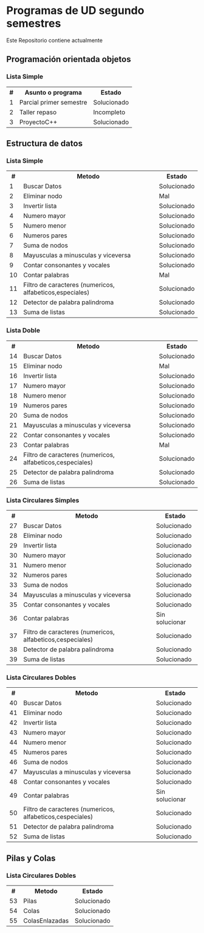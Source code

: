 <h1>Programas de UD segundo semestres</h1>
<p>Este Repositorio contiene actualmente</p>
<h2>Programación orientada objetos</h2>
<table>
    <thead><h3>Lista Simple</h3></thead>
    <tbody>
        <tr>
            <th>#</th>
            <th>Asunto o programa</th>
            <th>Estado</th>
        </tr>
        <tr><td>1</td><td>Parcial primer semestre</td><td>Solucionado</td></tr> 
        <tr><td>2</td><td>Taller repaso</td><td>Incompleto</td></tr> 
        <tr><td>3</td><td>ProyectoC++</td><td>Solucionado</td></tr> 
    </tbody>
</table>
<h2>Estructura de datos</h2>
<table>
    <thead><h3>Lista Simple</h3></thead>
    <tbody>
        <tr>
            <th>#</th>
            <th>Metodo</th>
            <th>Estado</th>
        </tr>
        <tr><td>1</td><td>Buscar Datos </td><td>Solucionado</td></tr> 
        <tr><td>2</td><td>Eliminar nodo </td><td>Mal</td></tr> 
        <tr><td>3</td><td>Invertir lista</td><td>Solucionado</td></tr> 
        <tr><td>4</td><td>Numero mayor </td><td>Solucionado</td></tr> 
        <tr><td>5</td><td>Numero menor </td><td>Solucionado</td></tr> 
        <tr><td>6</td><td>Numeros pares </td><td>Solucionado</td></tr> 
        <tr><td>7</td><td>Suma de nodos</td><td>Solucionado</td></tr> 
        <tr><td>8</td><td>Mayusculas a minusculas y viceversa </td><td>Solucionado</td></tr> 
        <tr><td>9</td><td>Contar consonantes y vocales </td><td>Solucionado</td></tr> 
        <tr><td>10</td><td>Contar palabras</td><td>Mal</td></tr> 
        <tr><td>11</td><td>Filtro de caracteres (numericos, alfabeticos,especiales)</td><td>Solucionado</td></tr> 
        <tr><td>12</td><td>Detector de palabra palindroma</td><td>Solucionado</td></tr> 
        <tr><td>13</td><td>Suma de listas</td><td>Solucionado</td></tr> 
    </tbody>
</table>
<table>
    <thead><h3>Lista Doble</h3></thead>
    <tbody>
        <tr>
            <th>#</th>
            <th>Metodo</th>
            <th>Estado</th>
        </tr>
        <tr><td>14</td><td>Buscar Datos </td><td>Solucionado</td></tr> 
        <tr><td>15</td><td>Eliminar nodo </td><td>Mal</td></tr> 
        <tr><td>16</td><td>Invertir lista</td><td>Solucionado</td></tr> 
        <tr><td>17</td><td>Numero mayor </td><td>Solucionado</td></tr> 
        <tr><td>18</td><td>Numero menor </td><td>Solucionado</td></tr> 
        <tr><td>19</td><td>Numeros pares </td><td>Solucionado</td></tr> 
        <tr><td>20</td><td>Suma de nodos</td><td>Solucionado</td></tr> 
        <tr><td>21</td><td>Mayusculas a minusculas y viceversa </td><td>Solucionado</td></tr> 
        <tr><td>22</td><td>Contar consonantes y vocales </td><td>Solucionado</td></tr> 
        <tr><td>23</td><td>Contar palabras</td><td>Mal</td></tr> 
        <tr><td>24</td><td>Filtro de caracteres (numericos, alfabeticos,cespeciales)</td><td>Solucionado</td></tr> 
        <tr><td>25</td><td>Detector de palabra palindroma</td><td>Solucionado</td></tr> 
        <tr><td>26</td><td>Suma de listas</td><td>Solucionado</td></tr> 
    </tbody>
</table>
<table>
    <thead><h3>Lista Circulares Simples</h3></thead>
    <tbody>
        <tr>
            <th>#</th>
            <th>Metodo</th>
            <th>Estado</th>
        </tr>
        <tr><td>27</td><td>Buscar Datos </td><td>Solucionado</td></tr> 
        <tr><td>28</td><td>Eliminar nodo </td><td>Solucionado</td></tr> 
        <tr><td>29</td><td>Invertir lista</td><td>Solucionado</td></tr> 
        <tr><td>30</td><td>Numero mayor </td><td>Solucionado</td></tr> 
        <tr><td>31</td><td>Numero menor </td><td>Solucionado</td></tr> 
        <tr><td>32</td><td>Numeros pares </td><td>Solucionado</td></tr> 
        <tr><td>33</td><td>Suma de nodos</td><td>Solucionado</td></tr> 
        <tr><td>34</td><td>Mayusculas a minusculas y viceversa </td><td>Solucionado</td></tr> 
        <tr><td>35</td><td>Contar consonantes y vocales </td><td>Solucionado</td></tr> 
        <tr><td>36</td><td>Contar palabras</td><td>Sin solucionar</td></tr> 
        <tr><td>37</td><td>Filtro de caracteres (numericos, alfabeticos,cespeciales)</td><td>Solucionado</td></tr> 
        <tr><td>38</td><td>Detector de palabra palindroma</td><td>Solucionado</td></tr> 
        <tr><td>39</td><td>Suma de listas</td><td>Solucionado</td></tr> 
    </tbody>
</table>
<table>
    <thead><h3>Lista Circulares Dobles</h3></thead>
    <tbody>
        <tr>
            <th>#</th>
            <th>Metodo</th>
            <th>Estado</th>
        </tr>
        <tr><td>40</td><td>Buscar Datos </td><td>Solucionado</td></tr> 
        <tr><td>41</td><td>Eliminar nodo </td><td>Solucionado</td></tr> 
        <tr><td>42</td><td>Invertir lista</td><td>Solucionado</td></tr> 
        <tr><td>43</td><td>Numero mayor </td><td>Solucionado</td></tr> 
        <tr><td>44</td><td>Numero menor </td><td>Solucionado</td></tr> 
        <tr><td>45</td><td>Numeros pares </td><td>Solucionado</td></tr> 
        <tr><td>46</td><td>Suma de nodos</td><td>Solucionado</td></tr> 
        <tr><td>47</td><td>Mayusculas a minusculas y viceversa </td><td>Solucionado</td></tr> 
        <tr><td>48</td><td>Contar consonantes y vocales </td><td>Solucionado</td></tr> 
        <tr><td>49</td><td>Contar palabras</td><td>Sin solucionar</td></tr> 
        <tr><td>50</td><td>Filtro de caracteres (numericos, alfabeticos,cespeciales)</td><td>Solucionado</td></tr> 
        <tr><td>51</td><td>Detector de palabra palindroma</td><td>Solucionado</td></tr> 
        <tr><td>52</td><td>Suma de listas</td><td>Solucionado</td></tr> 
    </tbody>
</table>
<h2>Pilas y Colas</h2>
<table>
    <thead><h3>Lista Circulares Dobles</h3></thead>
    <tbody>
        <tr>
            <th>#</th>
            <th>Metodo</th>
            <th>Estado</th>
        </tr>
        <tr><td>53</td><td>Pilas</td><td>Solucionado</td></tr> 
        <tr><td>54</td><td>Colas</td><td>Solucionado</td></tr> 
        <tr><td>55</td><td>ColasEnlazadas</td><td>Solucionado</td></tr> 
    </tbody>
</table>